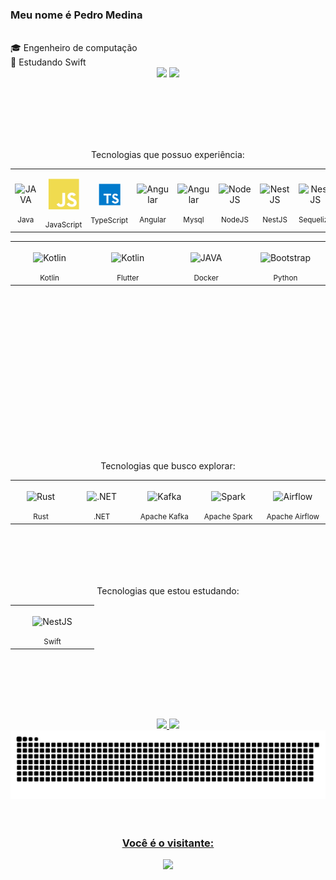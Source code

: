 ### Meu nome é Pedro Medina
<div style="display: inline_block;">
<br>
🎓 Engenheiro de computação

<br>
🌱 Estudando Swift

<br>
<div align="center">
       <a href="https://www.instagram.com/pedromedina___/" target="_blank"><img
            src="https://img.shields.io/badge/-Instagram-%23E4405F?style=for-the-badge&logo=instagram&logoColor=white"
            target="_blank"></a>
       <a href="https://www.linkedin.com/in/pedro-medina-967232219/" target="_blank"><img
            src="https://img.shields.io/badge/LinkedIn-0077B5?style=for-the-badge&logo=linkedin&logoColor=white"
            target="_blank"></a>
</div>

    

<br>
<br>

##
<br>
<br>

<div style="display: inline_block; margin-bottom: 14em;" align="center">
<p>Tecnologias que possuo experiência:</p>

<div>
  <table>
  <tr style="width=100%">
  

 <td align="center" width="120px">
    <p>
        <img align="center" alt="JAVA" height="50" width="auto"
            src="https://cdn.jsdelivr.net/gh/devicons/devicon/icons/java/java-original.svg">
    </p>
    <small>Java</small>
  </td>

  <td align="center" width="120px">
                        <p>
                            <img align="center" alt="JS" height="50" width="auto"
                                src="https://raw.githubusercontent.com/devicons/devicon/master/icons/javascript/javascript-plain.svg">
                        </p>
                        <small>JavaScript</small>
  </td>
  

  <td align="center" width="120px">
  <p>
      <img align="center" alt="TS" height="35" width="auto"
          src="https://raw.githubusercontent.com/devicons/devicon/master/icons/typescript/typescript-plain.svg">
  </p>
  <small>TypeScript</small>
  </td>
      

      

  <td align="center" width="120px">
    <p>
        <img align="center" alt="Angular" height="35" width="auto"
            src="https://cdn.jsdelivr.net/gh/devicons/devicon/icons/angularjs/angularjs-original.svg">
    </p>
    <small>Angular</small>
  </td>


 <td align="center" width="120px">
    <p>
        <img align="center" alt="Angular" height="35" width="auto"
            src="https://cdn.jsdelivr.net/gh/devicons/devicon/icons/mysql/mysql-original-wordmark.svg">
    </p>
    <small>Mysql</small>
  </td>

  <td align="center" width="120px">
    <p>
        <img align="center" alt="NodeJS" height="35" width="auto"
            src="https://cdn.jsdelivr.net/gh/devicons/devicon/icons/nodejs/nodejs-original.svg">
    </p>
    <small>NodeJS</small>
  </td>
  <td align="center" width="120px">
                        <p>
                            <img align="center" alt="NestJS" height="50" width="auto"
                                src="https://cdn.jsdelivr.net/npm/simple-icons@3.13.0/icons/nestjs.svg" />
                        </p>
                        <small>NestJS</small>
                    </td>
  <td align="center" width="120px">
  <p>
    <img align="center" alt="NestJS" height="50" width="auto"
   src="https://cdn.jsdelivr.net/gh/devicons/devicon/icons/sequelize/sequelize-original.svg" />
  </p>
  <small>Sequelize</small>
  </td>


 <td align="center" width="120px">
    <p>
        <img align="center" alt="Bootstrap" height="35" width="auto"
           src="https://cdn.jsdelivr.net/gh/devicons/devicon/icons/spring/spring-original.svg">
    </p>
    <small>Spring</small>
  </td>
  <td align="center" width="120px">
                        <p>
                            <img align="center" alt="PostgreSQL" height="50" width="auto" style="color:white"
                                src="https://cdn.jsdelivr.net/gh/devicons/devicon/icons/postgresql/postgresql-original.svg">
                        </p>
                        <small>PostgreSQL</small>

 

  </table>
      
   <table>
  <tr style="width=100%">
 
   <td align="center" width="120px">
    <p>
  <img align="center" alt="Kotlin" height="50" width="auto"
      src="https://cdn.jsdelivr.net/gh/devicons/devicon/icons/kotlin/kotlin-original.svg">
    </p>
    <small>Kotlin</small>
  </td>

  <td align="center" width="120px">
    <p>
  <img align="center" alt="Kotlin" height="50" width="auto"
      src="https://cdn.jsdelivr.net/npm/simple-icons@3.13.0/icons/flutter.svg">
    </p>
    <small>Flutter</small>
  </td>
    
 <td align="center" width="120px">
    <p>
        <img align="center" alt="JAVA" height="50" width="auto"
          src="https://cdn.jsdelivr.net/gh/devicons/devicon/icons/docker/docker-original.svg">
    </p>
    <small>Docker</small>
  </td>
  

 


 
  <td align="center" width="120px">
    <p>
        <img align="center" alt="Bootstrap" height="35" width="auto"
         src="https://cdn.jsdelivr.net/gh/devicons/devicon/icons/python/python-original.svg" >
    </p>
    <small>Python</small>

 

  </table>   
</div>
</div>


<br>
<br>
<div style="display: inline_block; margin-top: 50px;" align="center">

<p>Tecnologias que busco explorar:</p>

  <table>
  <tr style="width=100%">


  <td align="center" width="120px">
    <p>
  <img align="center" alt="Rust" height="35" width="auto"
      src="https://cdn.jsdelivr.net/npm/simple-icons@3.13.0/icons/rust.svg">
    </p>
    <small>Rust</small>
  </td>

  <td align="center" width="120px">
    <p>
  <img align="center" alt=".NET" height="35" width="auto"
      src="https://cdn.jsdelivr.net/gh/devicons/devicon/icons/dotnetcore/dotnetcore-original.svg">
    </p>
    <small>.NET</small>
  </td>


  <td align="center" width="120px">
    <p>
  <img align="center" alt="Kafka" height="35" width="auto"
      src="https://cdn.jsdelivr.net/npm/simple-icons@3.13.0/icons/apachekafka.svg">
    </p>
    <small>Apache Kafka</small>
  </td>

  <td align="center" width="120px">
    <p>
  <img align="center" alt="Spark" height="35" width="auto"
      src="https://cdn.jsdelivr.net/npm/simple-icons@3.13.0/icons/apachespark.svg">
    </p>
    <small>Apache Spark</small>
  </td>

  <td align="center" width="120px">
    <p>
  <img align="center" alt="Airflow" height="35" width="auto"
      src="https://cdn.jsdelivr.net/npm/simple-icons@3.13.0/icons/apacheairflow.svg">
    </p>
    <small>Apache Airflow</small>
  </td>


 


      

  </table>
</div>
</div>


<br>
<br>
<div style="display: inline_block; margin-top: 50px;" align="center">

<p>Tecnologias que estou estudando:</p>

  <table>
  <tr style="width=100%">

  
  </td>
<td align="center" width="120px">
                        <p>
                            <img align="center" alt="NestJS" height="50" width="auto"
                                src="https://cdn.jsdelivr.net/npm/simple-icons@3.13.0/icons/laravel.svg](https://cdn.jsdelivr.net/npm/simple-icons@3.13.0/icons/swift.svg" />
                        </p>
                        <small>Swift</small>
                    </td>
     

      
  </tr>
 
      

  </table>
</div>

<br>
<br>

##

<br>
<br>
<div align="center">
  <a href="https://beacons.ai/pedromedina19">
  <img height="180em" src="https://github-readme-stats.vercel.app/api?username=pedromedina19&show_icons=true&theme=dracula&include_all_commits=false&count_private=true"/>
  <img height="180em" src="https://github-readme-stats.vercel.app/api/top-langs/?username=pedromedina19&layout=compact&langs_count=10&theme=dracula"/>

  
  <img alt="github contribution grid snake animation" src="https://raw.githubusercontent.com/pedromedina19/pedromedina19/output/github-contribution-grid-snake.svg">
</div>
    

<br>
<br>
<h3 align="center">Você é o visitante:</h3>
<p align="center">
    <img alingn="center" src="https://profile-counter.glitch.me/pedromedina19/count.svg" />
</p>
</div>
